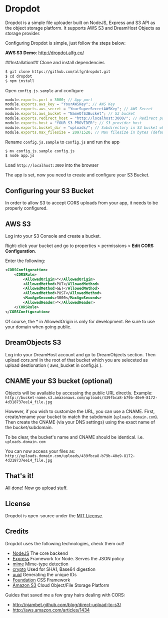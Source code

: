# Dropdot #

Dropdot is a simple file uploader built on NodeJS, Express and S3 API as the object storage platform.
It supports AWS S3 and DreamHost Objects as storage provider.

Configuring Dropdot is simple, just follow the steps below:

**AWS S3 Demo**: http://dropdot.alfg.co/

##Installation##
Clone and install dependencies

```bash
$ git clone https://github.com/alfg/dropdot.git
$ cd dropdot
$ npm install
```

Open `config.js.sample` and configure

```javascript
module.exports.port = 3000; // App port
module.exports.aws_key = "YourAWSKey"; // AWS Key
module.exports.aws_secret = "YourSuperSecretAWSKey"; // AWS Secret
module.exports.aws_bucket = "NameOfS3Bucket"; // S3 bucket
module.exports.redirect_host = "http://localhost:3000/"; // Redirect page after successful upload
module.exports.host = "YOUR_S3_PROVIDER"; // S3 provider host
module.exports.bucket_dir = "uploads/"; // Subdirectory in S3 bucket where uploads will go
module.exports.max_filesize = 20971520; // Max filesize in bytes (default 20MB)
```
Rename `config.js.sample` to `config.js` and run the app

```bash
$ mv config.js.sample config.js
$ node app.js
```

Load `http://localhost:3000` into the browser

The app is set, now you need to create and configure your S3 Bucket.

## Configuring your S3 Bucket ##
In order to allow S3 to accept CORS uploads from your app, it needs to be properly configured.

## AWS S3
Log into your S3 Console and create a bucket.

Right-click your bucket and go to properties > permissions > **Edit CORS Configuration**.

Enter the following:

```xml
<CORSConfiguration>
    <CORSRule>
        <AllowedOrigin>*</AllowedOrigin>
        <AllowedMethod>PUT</AllowedMethod>
        <AllowedMethod>GET</AllowedMethod>
        <AllowedMethod>POST</AllowedMethod>
        <MaxAgeSeconds>3000</MaxAgeSeconds>
        <AllowedHeader>*</AllowedHeader>
    </CORSRule>
</CORSConfiguration>
```
Of course, the * in AllowedOrigin is only for development. Be sure to use your domain when going public.

## DreamObjects S3
Log into your DreamHost account and go to DreamObjects section.
Then upload cors.xml in the root of that bucket which you are seleceted as upload destionation ( aws_bucket in config.js ).


## CNAME your S3 bucket (optional) ##

Objects will be available by accessing the public URL directly. Example:
`http://bucket-name.s3.amazonaws.com/uploads/439fbca8-b79b-40e9-8172-4d318737ee14_file.jpg`

However, if you wish to customize the URL, you can use a CNAME. First, create/rename your bucket to match the
subdomain (`uploads.domain.com`). Then create the CNAME (via your DNS settings) using the exact name of the 
bucket/subdomain.

To be clear, the bucket's name and CNAME should be identical. i.e. `uploads.domain.com`

You can now access your files as:
`http://uploads.domain.com/uploads/439fbca8-b79b-40e9-8172-4d318737ee14_file.jpg`

## That's it! ##
All done! Now go upload stuff.

## License ##
Dropdot is open-source under the [MIT License][1].

## Credits ##
Dropdot uses the following technologies, check them out!
* [NodeJS][2] The core backend
* [Express][3] Framework for Node. Serves the JSON policy
* [mime][4] Mime-type detection
* [crypto][5] Used for SHA1, Base64 digestion
* [uuid][6] Generating the unique IDs
* [Foundation][7] CSS Framework
* [Amazon S3][8] Cloud Object/File Storage Platform

Guides that saved me a few gray hairs dealing with CORS:

* http://pjambet.github.com/blog/direct-upload-to-s3/
* http://aws.amazon.com/articles/1434

[1]: http://opensource.org/licenses/MIT
[2]: http://nodejs.org
[3]: http://expressjs.com/
[4]: https://github.com/broofa/node-mime
[5]: http://nodejs.org/api/crypto.html
[6]: https://github.com/broofa/node-uuid
[7]: http://foundation.zurb.com
[8]: http://aws.amazon.com/s3/
